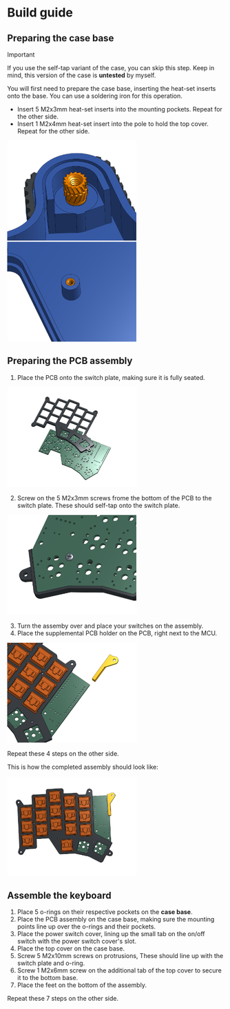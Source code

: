 # Build guide
## Preparing the case base

> [!IMPORTANT]
> If you use the self-tap variant of the case, you can skip this step.
> Keep in mind, this version of the case is **untested** by myself.

You will first need to prepare the case base, inserting the heat-set inserts onto the base. You can use a soldering iron for this operation.

- Insert 5 M2x3mm heat-set inserts into the mounting pockets. Repeat for the other side.
- Insert 1 M2x4mm heat-set insert into the pole to hold the top cover. Repeat for the other side.

<img src="https://github.com/calerouxz/TemperKB-case/blob/9b8007170aac9747909ca2e708a591d84ef99e18/Images/CAD%20assembly/Base%20pocket%20heatsets.png" width=300>

<img src="https://github.com/calerouxz/TemperKB-case/blob/074e582819a92a4d95c419655db4bc0f5046c2de/Images/CAD%20assembly/Base%20heatsets.png" width=300>

## Preparing the PCB assembly
1. Place the PCB onto the switch plate, making sure it is fully seated.

<img src="https://github.com/calerouxz/TemperKB-case/blob/48376b97938b83fd0fbdd340735973a9ecba7853/Images/CAD%20assembly/swpt%20to%20pcb.png" width=300>

2. Screw on the 5 M2x3mm screws frome the bottom of the PCB to the switch plate. These should self-tap onto the switch plate.

<img src="https://github.com/calerouxz/TemperKB-case/blob/48376b97938b83fd0fbdd340735973a9ecba7853/Images/CAD%20assembly/screw%20swpt.png" width=300>

3. Turn the assemby over and place your switches on the assembly.
4. Place the supplemental PCB holder on the PCB, right next to the MCU.

<img src="https://github.com/calerouxz/TemperKB-case/blob/48376b97938b83fd0fbdd340735973a9ecba7853/Images/CAD%20assembly/pcb%20holder.png" width=300>

Repeat these 4 steps on the other side.

This is how the completed assembly should look like:

<img src="https://github.com/calerouxz/TemperKB-case/blob/48376b97938b83fd0fbdd340735973a9ecba7853/Images/CAD%20assembly/pcb%20assy.png" width=300>


## Assemble the keyboard
1. Place 5 o-rings on their respective pockets on the **case base**.
2. Place the PCB assembly on the case base, making sure the mounting points line up over the o-rings and their pockets.
3. Place the power switch cover, lining up the small tab on the on/off switch with the power switch cover's slot.
4. Place the top cover on the case base.
5. Screw 5 M2x10mm screws on protrusions, These should line up with the switch plate and o-ring.
6. Screw 1 M2x6mm screw on the additional tab of the top cover to secure it to the bottom base.
7. Place the feet on the bottom of the assembly.

Repeat these 7 steps on the other side.
